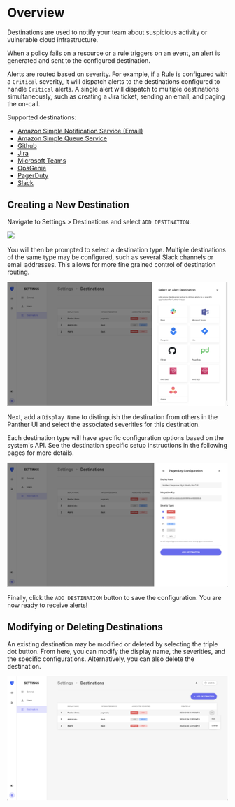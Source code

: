 # Overview

Destinations are used to notify your team about suspicious activity or vulnerable cloud infrastructure.

When a policy fails on a resource or a rule triggers on an event, an alert is generated and sent to the configured destination.

Alerts are routed based on severity. For example, if a Rule is configured with a `Critical` severity, it will dispatch alerts to the  destinations configured to handle `Critical` alerts. A single alert will dispatch to multiple destinations simultaneously, such as creating a Jira ticket, sending an email, and paging the on-call.

Supported destinations:

- [Amazon Simple Notification Service (Email)](https://aws.amazon.com/sns/)
- [Amazon Simple Queue Service](https://aws.amazon.com/sqs/)
- [Github](https://github.com/)
- [Jira](https://www.atlassian.com/software/jira)
- [Microsoft Teams](https://products.office.com/en-us/microsoft-teams/group-chat-software)
- [OpsGenie](https://www.atlassian.com/software/opsgenie/what-is-opsgenie)
- [PagerDuty](https://www.pagerduty.com/)
- [Slack](https://slack.com/)

## Creating a New Destination

Navigate to Settings > Destinations and select `ADD DESTINATION`.

![](../.gitbook/assets/default-destinations-new.png)

You will then be prompted to select a destination type. Multiple destinations of the same type may be configured, such as several Slack channels or email addresses. This allows for more fine grained control of destination routing.

![Select the destination type](../../.gitbook/assets/destination-types.png)

Next, add a `Display Name` to distinguish the destination from others in the Panther UI and select the associated severities for this destination.

Each destination type will have specific configuration options based on the system's API. See the destination specific setup instructions in the following pages for more details.

![Configure the destination's settings](../../.gitbook/assets/destination-settings-example.png)

Finally, click the `ADD DESTINATION` button to save the configuration. You are now ready to receive alerts!

## Modifying or Deleting Destinations

An existing destination may be modified or deleted by selecting the triple dot button. From here, you can modify the display name, the severities, and the specific configurations. Alternatively, you can also delete the destination.

![Changing a destination](../../.gitbook/assets/destination-modificaiton.png)
